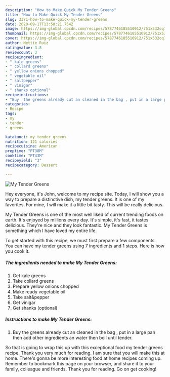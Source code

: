 ```yaml
---
description: "How to Make Quick My Tender Greens"
title: "How to Make Quick My Tender Greens"
slug: 3371-how-to-make-quick-my-tender-greens
date: 2020-09-17T13:58:21.754Z
image: https://img-global.cpcdn.com/recipes/5787746185510912/751x532cq70/my-tender-greens-recipe-main-photo.jpg
thumbnail: https://img-global.cpcdn.com/recipes/5787746185510912/751x532cq70/my-tender-greens-recipe-main-photo.jpg
cover: https://img-global.cpcdn.com/recipes/5787746185510912/751x532cq70/my-tender-greens-recipe-main-photo.jpg
author: Nettie Ruiz
ratingvalue: 3.8
reviewcount: 3
recipeingredient:
- " kale greens"
- " collard greens"
- " yellow onions chopped"
- " vegetable oil"
- " saltpepper"
- " vinigar"
- " shanks optional"
recipeinstructions:
- "Buy  the greens already cut an cleaned in the bag , put in a large pan then add other ingredients an water then boil until tender."
categories:
- Recipe
tags:
- my
- tender
- greens

katakunci: my tender greens 
nutrition: 121 calories
recipecuisine: American
preptime: "PT38M"
cooktime: "PT43M"
recipeyield: "3"
recipecategory: Dessert

---
```



![My Tender Greens](https://img-global.cpcdn.com/recipes/5787746185510912/751x532cq70/my-tender-greens-recipe-main-photo.jpg)

Hey everyone, it's John, welcome to my recipe site. Today, I will show you a way to prepare a distinctive dish, my tender greens. It is one of my favorites. For mine, I will make it a little bit tasty. This will be really delicious.



My Tender Greens is one of the most well liked of current trending foods on earth. It's enjoyed by millions every day. It's simple, it's fast, it tastes delicious. They're nice and they look fantastic. My Tender Greens is something which I have loved my entire life.


To get started with this recipe, we must first prepare a few components. You can have my tender greens using 7 ingredients and 1 steps. Here is how you cook it.

<!--inarticleads1-->

##### The ingredients needed to make My Tender Greens:

1. Get  kale greens
1. Take  collard greens
1. Prepare  yellow onions chopped
1. Make ready  vegetable oil
1. Take  salt&amp;pepper
1. Get  vinigar
1. Get  shanks (optional)




<!--inarticleads2-->

##### Instructions to make My Tender Greens:

1. Buy  the greens already cut an cleaned in the bag , put in a large pan then add other ingredients an water then boil until tender.




So that is going to wrap this up with this exceptional food my tender greens recipe. Thank you very much for reading. I am sure that you will make this at home. There's gonna be more interesting food at home recipes coming up. Remember to bookmark this page on your browser, and share it to your family, colleague and friends. Thank you for reading. Go on get cooking!

